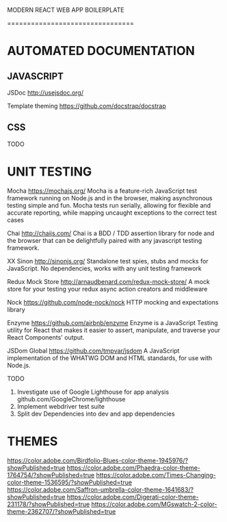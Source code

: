 MODERN REACT WEB APP BOILERPLATE

================================

AUTOMATED DOCUMENTATION
=======================

JAVASCRIPT
----------
JSDoc
http://usejsdoc.org/

Template theming
https://github.com/docstrap/docstrap

CSS
----------
TODO


UNIT TESTING
=======================

Mocha
https://mochajs.org/
Mocha is a feature-rich JavaScript test framework running on Node.js and in the browser, making asynchronous testing simple and fun. 
Mocha tests run serially, allowing for flexible and accurate reporting, while mapping uncaught exceptions to the correct test cases

Chai
http://chaijs.com/
Chai is a BDD / TDD assertion library for node and the browser that can be delightfully paired with any javascript testing framework.

XX Sinon
http://sinonjs.org/
Standalone test spies, stubs and mocks for JavaScript.
No dependencies, works with any unit testing framework

Redux Mock Store
http://arnaudbenard.com/redux-mock-store/
A mock store for your testing your redux async action creators and middleware

Nock
https://github.com/node-nock/nock
HTTP mocking and expectations library

Enzyme
https://github.com/airbnb/enzyme
Enzyme is a JavaScript Testing utility for React that makes it easier to assert, manipulate, and traverse your React Components' output.

JSDom Global
https://github.com/tmpvar/jsdom
A JavaScript implementation of the WHATWG DOM and HTML standards, for use with Node.js.



TODO

1. Investigate use of Google Lighthouse for app analysis github.com/GoogleChrome/lighthouse
2. Implement webdriver test suite
3. Split dev Dependencies into dev and app dependencies


THEMES
=======================
https://color.adobe.com/Birdfolio-Blues-color-theme-1945976/?showPublished=true
https://color.adobe.com/Phaedra-color-theme-1764754/?showPublished=true
https://color.adobe.com/Times-Changing-color-theme-1536595/?showPublished=true
https://color.adobe.com/Saffron-umbrella-color-theme-1641683/?showPublished=true
https://color.adobe.com/Digerati-color-theme-231178/?showPublished=true
https://color.adobe.com/MGswatch-2-color-theme-2362707/?showPublished=true